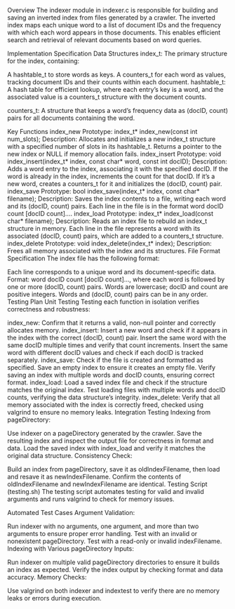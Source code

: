 Overview
The indexer module in indexer.c is responsible for building and saving an inverted index from files generated by a crawler. The inverted index maps each unique word to a list of document IDs and the frequency with which each word appears in those documents. This enables efficient search and retrieval of relevant documents based on word queries.

Implementation Specification
Data Structures
index_t: The primary structure for the index, containing:

A hashtable_t to store words as keys.
A counters_t for each word as values, tracking document IDs and their counts within each document.
hashtable_t: A hash table for efficient lookup, where each entry’s key is a word, and the associated value is a counters_t structure with the document counts.

counters_t: A structure that keeps a word’s frequency data as (docID, count) pairs for all documents containing the word.

Key Functions
index_new
Prototype: index_t* index_new(const int num_slots);
Description: Allocates and initializes a new index_t structure with a specified number of slots in its hashtable_t. Returns a pointer to the new index or NULL if memory allocation fails.
index_insert
Prototype: void index_insert(index_t* index, const char* word, const int docID);
Description: Adds a word entry to the index, associating it with the specified docID. If the word is already in the index, increments the count for that docID. If it’s a new word, creates a counters_t for it and initializes the (docID, count) pair.
index_save
Prototype: bool index_save(index_t* index, const char* filename);
Description: Saves the index contents to a file, writing each word and its (docID, count) pairs. Each line in the file is in the format word docID count [docID count]....
index_load
Prototype: index_t* index_load(const char* filename);
Description: Reads an index file to rebuild an index_t structure in memory. Each line in the file represents a word with its associated (docID, count) pairs, which are added to a counters_t structure.
index_delete
Prototype: void index_delete(index_t* index);
Description: Frees all memory associated with the index and its structures.
File Format Specification
The index file has the following format:

Each line corresponds to a unique word and its document-specific data.
Format: word docID count [docID count]..., where each word is followed by one or more (docID, count) pairs.
Words are lowercase; docID and count are positive integers.
Words and (docID, count) pairs can be in any order.
Testing Plan
Unit Testing
Testing each function in isolation verifies correctness and robustness:

index_new: Confirm that it returns a valid, non-null pointer and correctly allocates memory.
index_insert:
Insert a new word and check if it appears in the index with the correct (docID, count) pair.
Insert the same word with the same docID multiple times and verify that count increments.
Insert the same word with different docID values and check if each docID is tracked separately.
index_save:
Check if the file is created and formatted as specified.
Save an empty index to ensure it creates an empty file.
Verify saving an index with multiple words and docID counts, ensuring correct format.
index_load:
Load a saved index file and check if the structure matches the original index.
Test loading files with multiple words and docID counts, verifying the data structure’s integrity.
index_delete: Verify that all memory associated with the index is correctly freed, checked using valgrind to ensure no memory leaks.
Integration Testing
Indexing from pageDirectory:

Use indexer on a pageDirectory generated by the crawler.
Save the resulting index and inspect the output file for correctness in format and data.
Load the saved index with index_load and verify it matches the original data structure.
Consistency Check:

Build an index from pageDirectory, save it as oldIndexFilename, then load and resave it as newIndexFilename. Confirm the contents of oldIndexFilename and newIndexFilename are identical.
Testing Script (testing.sh)
The testing script automates testing for valid and invalid arguments and runs valgrind to check for memory issues.

Automated Test Cases
Argument Validation:

Run indexer with no arguments, one argument, and more than two arguments to ensure proper error handling.
Test with an invalid or nonexistent pageDirectory.
Test with a read-only or invalid indexFilename.
Indexing with Various pageDirectory Inputs:

Run indexer on multiple valid pageDirectory directories to ensure it builds an index as expected.
Verify the index output by checking format and data accuracy.
Memory Checks:

Use valgrind on both indexer and indextest to verify there are no memory leaks or errors during execution.